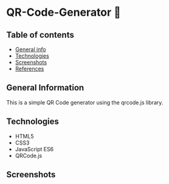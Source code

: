 # QR-Code-Generator 🔲

## Table of contents
* [General info](#general-info)
* [Technologies](#technologies)
* [Screenshots](#screenshots)
* [References](#references)


## General Information
This is a simple QR Code generator using the qrcode.js library. 

## Technologies

- HTML5
- CSS3
- JavaScript ES6
- QRCode.js

## Screenshots 


